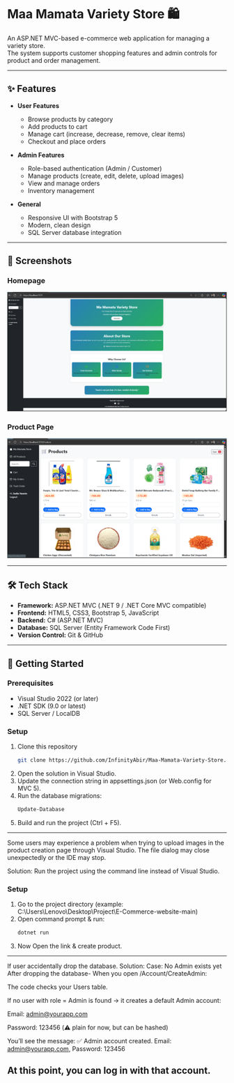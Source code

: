 
# Maa Mamata Variety Store 🛍️

An ASP.NET MVC-based e-commerce web application for managing a variety store.  
The system supports customer shopping features and admin controls for product and order management.

---

## ✨ Features

- **User Features**
  - Browse products by category
  - Add products to cart
  - Manage cart (increase, decrease, remove, clear items)
  - Checkout and place orders

- **Admin Features**
  - Role-based authentication (Admin / Customer)
  - Manage products (create, edit, delete, upload images)
  - View and manage orders
  - Inventory management

- **General**
  - Responsive UI with Bootstrap 5
  - Modern, clean design
  - SQL Server database integration

---

## 📸 Screenshots

### Homepage
![Homepage Screenshot](images/homepage.png)

### Product Page
![Product Screenshot](images/product.png)

---
## 🛠️ Tech Stack

- **Framework:** ASP.NET MVC (.NET 9 / .NET Core MVC compatible)  
- **Frontend:** HTML5, CSS3, Bootstrap 5, JavaScript  
- **Backend:** C# (ASP.NET MVC)  
- **Database:** SQL Server (Entity Framework Code First)  
- **Version Control:** Git & GitHub  

---

## 🚀 Getting Started

### Prerequisites
- Visual Studio 2022 (or later)
- .NET SDK (9.0 or latest)
- SQL Server / LocalDB

### Setup
1. Clone this repository  
   ```bash
   git clone https://github.com/InfinityAbir/Maa-Mamata-Variety-Store.git
2. Open the solution in Visual Studio.
3. Update the connection string in appsettings.json (or Web.config for MVC 5).
4. Run the database migrations:
      ```bash
      Update-Database
5. Build and run the project (Ctrl + F5).
---
Some users may experience a problem when trying to upload images in the product creation page through Visual Studio. The file dialog may close unexpectedly or the IDE may stop.

Solution:
Run the project using the command line instead of Visual Studio.
### Setup
1. Go to the project directory (example: C:\Users\Lenovo\Desktop\Project\E-Commerce-website-main)
2. Open command prompt & run:
   ```bash
   dotnet run
3. Now Open the link & create product.
---

If user accidentally drop the database.
Solution:
Case: No Admin exists yet
After dropping the database-
When you open /Account/CreateAdmin:

The code checks your Users table.

If no user with role = Admin is found → it creates a default Admin account:

Email: admin@yourapp.com

Password: 123456 (⚠️ plain for now, but can be hashed)

You’ll see the message:
✅ Admin account created. Email: admin@yourapp.com, Password: 123456

At this point, you can log in with that account.
---
